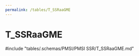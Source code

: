 ```yaml
---
permalink: /tables/T_SSRaaGME
---
```

# T_SSRaaGME
<!-- SPDX-License-Identifier: MPL-2.0 -->

<!-- ATTENTION : Ne pas supprimer ou modifier la ligne ci-dessous -->
#include "tables/.schemas/PMSI/PMSI SSR/T_SSRaaGME.md"
<!-- ATTENTION : Ne pas supprimer ou modifier la ligne ci-dessus -->
